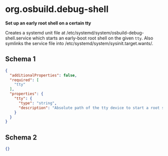 
# org.osbuild.debug-shell

**Set up an early root shell on a certain tty**

Creates a systemd unit file at /etc/systemd/system/osbuild-debug-shell.service
which starts an early-boot root shell on the given `tty`.
Also symlinks the service file into /etc/systemd/system/sysinit.target.wants/.

## Schema 1

```json
{
  "additionalProperties": false,
  "required": [
    "tty"
  ],
  "properties": {
    "tty": {
      "type": "string",
      "description": "Absolute path of the tty device to start a root shell on."
    }
  }
}
```

## Schema 2

```json
{}
```
